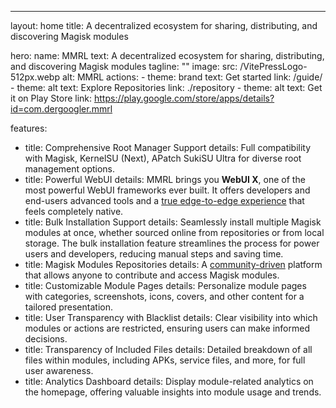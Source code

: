 ---
layout: home
title: A decentralized ecosystem for sharing, distributing, and discovering Magisk modules

hero:
  name: MMRL
  text: A decentralized ecosystem for sharing, distributing, and discovering Magisk modules
  tagline: ""
  image:
    src: /VitePressLogo-512px.webp
    alt: MMRL
  actions:
    - theme: brand
      text: Get started
      link: /guide/
    - theme: alt
      text: Explore Repositories
      link: ./repository
    - theme: alt
      text: Get it on Play Store
      link: https://play.google.com/store/apps/details?id=com.dergoogler.mmrl

features:
  - title: Comprehensive Root Manager Support
    details: Full compatibility with Magisk, KernelSU (Next), APatch SukiSU Ultra for diverse root management options.
  - title: Powerful WebUI
    details: <span class="vp-doc">MMRL brings you <strong>WebUI X</strong>, one of the most powerful WebUI frameworks ever built. It offers developers and end-users advanced tools and a <a href="https://developer.android.com/develop/ui/compose/layouts/insets">true edge-to-edge experience</a> that feels completely native. 
  - title: Bulk Installation Support
    details: Seamlessly install multiple Magisk modules at once, whether sourced online from repositories or from local storage. The bulk installation feature streamlines the process for power users and developers, reducing manual steps and saving time. 
  - title: Magisk Modules Repositories
    details: A <span class="vp-doc"><a href="/repository">community-driven</a></span> platform that allows anyone to contribute and access Magisk modules.
  - title: Customizable Module Pages
    details: Personalize module pages with categories, screenshots, icons, covers, and other content for a tailored presentation.
  - title: User Transparency with Blacklist
    details: Clear visibility into which modules or actions are restricted, ensuring users can make informed decisions.
  - title: Transparency of Included Files
    details: Detailed breakdown of all files within modules, including APKs, service files, and more, for full user awareness.
  - title: Analytics Dashboard
    details: Display module-related analytics on the homepage, offering valuable insights into module usage and trends.
